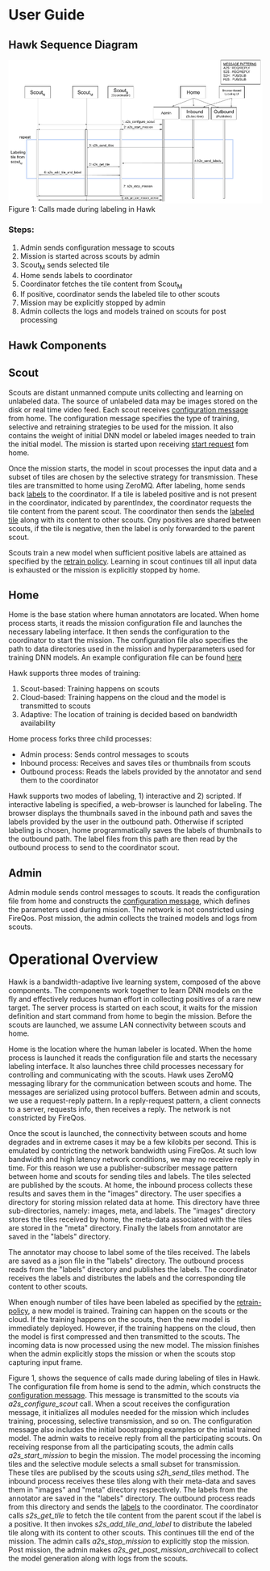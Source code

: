 <!--
SPDX-FileCopyrightText: 2022 Carnegie Mellon University <satya-group@lists.andrew.cmu.edu>

SPDX-License-Identifier: GPL-2.0-only
-->


# User Guide

## Hawk Sequence Diagram

![Hawk Sequence](hawk-sequence.png)  
Figure 1: Calls made during labeling in Hawk

### Steps:
1. Admin sends configuration message to scouts
2. Mission is started across scouts by admin 
3. Scout<sub>M</sub> sends selected tile
4. Home sends labels to coordinator
5. Coordinator fetches the tile content from Scout<sub>M</sub> 
6. If positive, coordinator sends the labeled tile to other scouts
7. Mission may be explicitly stopped by admin
8. Admin collects the logs and models trained on scouts for post processing

## Hawk Components

## Scout

Scouts are distant unmanned compute units collecting and learning on unlabeled
data. The source of unlabeled data may be images stored on the disk or real time
video feed. Each scout receives [configuration message](messages.md#ScoutConfiguration) from home. 
The configuration message specifies the type of training, selective and
retraining strategies to be used for the mission. It also contains the weight of initial
DNN model or labeled images needed to train the initial model. The mission is started 
upon receiving [start request](a2s_api.md#admin_start_mission) fom home.

Once the mission starts, the model in scout processes the input data and a subset of tiles
are chosen by the selective strategy for transmission. These
tiles are transmitted to home using ZeroMQ. After labeling, home sends back
[labels](messages.md#SendLabels) to the coordinator. If a tile is labeled
positive and is not present in the coordinator, indicated by
parentIndex, the coordinator requests the tile content from the parent scout.
The coordinator then sends the [labeled tile](messages.md#LabeledTile) along with its
content to other scouts. Ony positives are shared between scouts, if the
tile is negative, then the label is only forwarded to the parent scout.

Scouts train a new model when sufficient positive labels are attained as
specified by the [retrain policy](messages.md#RetrainPolicyConfig). Learning
in scout continues till all input data is exhausted or the mission is explicitly
stopped by home.

## Home

Home is the base station where human annotators are located. When home process starts, it reads the mission
configuration file and launches the necessary labeling interface. It then sends the
configuration to the coordinator to start the mission. The configuration file also specifies the
path to data directories used in the mission and hyperparameters used for training DNN
models. An example configuration file can be found [here](https://github.com/cmusatyalab/hawk/blob/dev/home/configs/config.yml)

Hawk supports three modes of training: 
1. Scout-based: Training happens on scouts 
2. Cloud-based: Training happens on the cloud and the model is transmitted to scouts 
3. Adaptive: The location of training is decided based on bandwidth availability

Home process forks three child processes:
* Admin process: Sends control messages to scouts
* Inbound process: Receives and saves tiles or thumbnails from scouts
* Outbound process: Reads the labels provided by the annotator and send them to the coordinator 

Hawk supports two modes of labeling, 1) interactive and 2) scripted. If
interactive labeling is specified, a web-browser is launched for labeling. The
browser displays the thumbnails saved in the inbound path and saves the
labels provided by the user in the outbound path. Otherwise if scripted
labeling is chosen, home programmatically saves the labels of thumbnails
to the outbound path. The label files from this path are then read by the
outbound process to send to the coordinator scout.

## Admin 

Admin module sends control messages to scouts. It reads the configuration
file from home and constructs the [configuration
message](messages.md#ScoutConfiguration), which defines the parameters used
during mission. The network is not constricted using FireQos. 
Post mission, the admin collects the trained models and logs from scouts.

# Operational Overview

Hawk is a bandwidth-adaptive live learning system, composed of the above
components. The components work together to learn DNN models on the fly and
effectively reduces human effort in collecting positives of a rare new
target. The server process is started on each scout, it waits for the mission
definition and start command from home to begin the mission. Before the
scouts are launched, we assume LAN connectivity between scouts and home.

Home is the location where the human labeler is located. When the home
process is launched it reads the configuration file and starts the necessary
labeling interface. It also launches three child processes necessary for
controlling and communicating with the scouts. Hawk uses ZeroMQ messaging
library for the communication between scouts and home. The messages are
serialized using protocol buffers. Between admin and scouts, we use a
request-reply pattern. In a reply-request pattern, a client connects to a
server, requests info, then receives a reply. The network is not constricted
by FireQos.

Once the scout is launched, the connectivity between scouts and home degrades
and in extreme cases it may be a few kilobits per second. This is emulated by
contricting the network bandwidth using FireQos. At such low bandwidth and high
latency network conditions, we may no receive reply in time.  For this reason we
use a publisher-subscriber message pattern between home and scouts for sending
tiles and labels. The tiles selected are published by the scouts. At home, the
inbound process collects these results and saves them in the "images" directory.
The user specifies a directory for storing mission related data at home. This
directory have three sub-directories, namely: images, meta, and labels. The
"images" directory stores the tiles received by home, the meta-data associated
with the tiles are stored in the "meta" directory. Finally the labels from
annotator are saved in the "labels" directory.

The annotator may choose to label some of the tiles received. The labels
are saved as a json file in the "labels" directory. The outbound process reads
from the "labels" directory and publishes the labels. The coordinator receives
the labels and distributes the labels and the corresponding tile content to
other scouts.

When enough number of tiles have been labeled as specified by the
[retrain-policy](messages.md#RetrainPolicyConfig), a new model is trained.
Training can happen on the scouts or the cloud. If the training happens on the
scouts, then the new model is immediately deployed. However, if the training
happens on the cloud, then the model is first compressed and then transmitted to
the scouts. The incoming data is now processed using the new model. The mission
finishes when the admin explicitly stops the mission or when the scouts stop
capturing input frame.

Figure 1, shows the sequence of calls made during labeling of tiles in Hawk. The
configuration file from home is send to the admin, which constructs the
[configuration message](messages.md#ScoutConfiguration). This message is
transmitted to the scouts via <i>a2s_configure_scout</i> call. When a scout
receives the configuration message, it initializes all modules needed for the
mission which includes training, processing, selective transmission, and so on.
The configuration message also includes the initial boostrapping examples or the
intial trained model. The admin waits to receive reply from all the 
participating scouts. On receiving response from all the participating scouts,
the admin calls <i>a2s_start_mission</i> to begin the mission.  The model
processing the incoming tiles and the selective module selects a small subset
for transmission. These tiles are publised by the scouts using
<i>s2h_send_tiles</i> method.  The inbound process receives these tiles along
with their meta-data and saves them in "images" and "meta" directory
respectively. The labels from the annotator are saved in the "labels" directory.
The outbound process reads from this directory and sends the
[labels](messages.md#LabelWrapper) to the coordinator.  The coordinator calls
<i>s2s_get_tile</i> to fetch the tile content from the parent scout if the label
is a positive.  It then invokes <i>s2s_add_tile_and_label</i> to distribute the
labeled tile along with its content to other scouts. This continues till the end of the mission. 
The admin calls <i>a2s_stop_mission</i> to explicitly stop the mission. Post mission, the admin makes 
<i>a2s_get_post_mission_archive</i>call to collect the  model generation 
 along with logs from the scouts.
